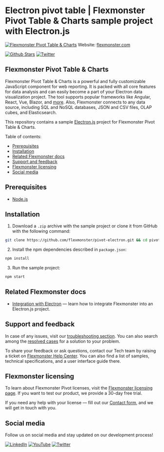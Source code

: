# Electron pivot table | Flexmonster Pivot Table &amp; Charts sample project with Electron.js
[![Flexmonster Pivot Table & Charts](https://cdn.flexmonster.com/readmes/electron.webp)](https://www.flexmonster.com/?r=sample_electron)
Website: [flexmonster.com](https://www.flexmonster.com/?r=sample_electron)

[![Github Stars](https://img.shields.io/github/stars/flexmonster?style=social)](https://github.com/flexmonster) [![Twitter](https://img.shields.io/twitter/follow/Flexmonster?style=social)](https://twitter.com/Flexmonster)

## Flexmonster Pivot Table & Charts

Flexmonster Pivot Table & Charts is a powerful and fully customizable JavaScript component for web reporting. It is packed with all core features for data analysis and can easily become a part of your Electron data visualization project. The tool supports popular frameworks like Angular, React, Vue, Blazor, and [more](https://www.flexmonster.com/doc/available-tutorials-integration?r=sample_electron). Also, Flexmonster connects to any data source, including SQL and NoSQL databases, JSON and CSV files, OLAP cubes, and Elasticsearch.

This repository contains a sample [Electron.js](https://www.electronjs.org/) project for Flexmonster Pivot Table & Charts.

Table of contents:

* [Prerequisites](#prerequisites)
* [Installation](#installation)
* [Related Flexmonster docs](#related-flexmonster-docs)
* [Support and feedback](#support-and-feedback)
* [Flexmonster licensing](#flexmonster-licensing)
* [Social media](#social-media)

## Prerequisites

- [Node.js](https://nodejs.org/en/)
 
## Installation

1. Download a `.zip` archive with the sample project or clone it from GitHub with the following command:

```bash
git clone https://github.com/flexmonster/pivot-electron.git && cd pivot-electron
```

2. Install the npm dependencies described in `package.json`: 

```bash
npm install
```

3. Run the sample project: 

```bash
npm start 
```

## Related Flexmonster docs

- [Integration with Electron](https://www.flexmonster.com/doc/integration-with-electron-js/?r=sample_electron) — learn how to integrate Flexmonster into an Electron.js project.

## Support and feedback

In case of any issues, visit our [troubleshooting section](https://www.flexmonster.com/doc/typical-errors?r=sample_electron). You can also search among the [resolved cases](https://www.flexmonster.com/technical-support?r=sample_electron) for a solution to your problem.

To share your feedback or ask questions, contact our Tech team by raising a ticket on [Flexmonster Help Center](https://www.flexmonster.com/help-center?r=sample_electron). You can also find a list of samples, technical specifications, and a user interface guide there.

## Flexmonster licensing

To learn about Flexmonster Pivot licenses, visit the [Flexmonster licensing page](https://www.flexmonster.com/pivot-table-editions-and-pricing?r=sample_electron). 
If you want to test our product, we provide a 30-day free trial.

If you need any help with your license — fill out our [Contact form](https://www.flexmonster.com/contact-our-team?r=sample_electron), and we will get in touch with you.

## Social media

Follow us on social media and stay updated on our development process!

[![LinkedIn](https://img.shields.io/badge/LinkedIn-blue?style=for-the-badge&logo=linkedin&logoColor=white)](https://linkedin.com/company/flexmonster) [![YouTube](https://img.shields.io/badge/YouTube-red?style=for-the-badge&logo=youtube&logoColor=white)](https://youtube.com/user/FlexMonsterPivot) [![Twitter](https://img.shields.io/badge/Twitter-blue?style=for-the-badge&logo=twitter&logoColor=white)](https://twitter.com/flexmonster)

